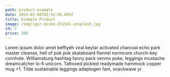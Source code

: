 ```yaml
---
path: product-example
date: 2019-01-08T03:52:58.695Z
title: Example Product
image: /img/igor-miske-251541-unsplash.jpg
id: 2
price: 200
---
```

Lorem ipsum dolor amet keffiyeh viral keytar activated charcoal echo park master cleanse, hell of pok pok skateboard flannel normcore church-key cornhole. Williamsburg hashtag fanny pack venmo poke, leggings mustache dreamcatcher lo-fi unicorn. Tattooed pickled readymade hammock copper mug +1. Tilde sustainable leggings adaptogen fam, snackwave yr.
